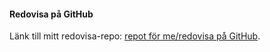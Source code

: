 #### Redovisa på GitHub

Länk till mitt redovisa-repo: [repot för me/redovisa på GitHub](https://github.com/freddyph/oophp).
